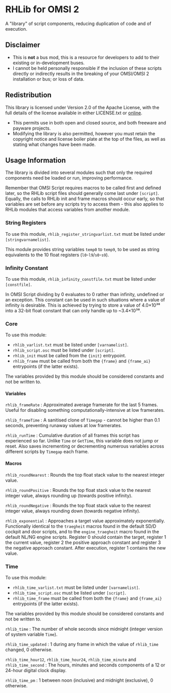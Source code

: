 # RHLib for OMSI 2

A "library" of script components, reducing duplication of code and of execution.

## Disclaimer

- This is **not** a bus mod, this is a resource for developers to add to their
  existing or in-development buses.
- I cannot be held personally responsible if the inclusion of these scripts
  directly or indirectly results in the breaking of your OMSI/OMSI 2
  installation or bus; or loss of data.

## Redistribution

This library is licensed under Version 2.0 of the Apache License, with the full
details of the license available in either LICENSE.txt or
[online](http://www.apache.org/licenses/LICENSE-2.0).

- This permits use in both open and closed source, and both freeware and payware
  projects.
- Modifying the library is also permitted, however you must retain the copyright
  notice and license boiler plate at the top of the files, as well as stating
  what changes have been made.

## Usage Information

The library is divided into several modules such that only the required
components need be loaded or run, improving performance.

Remember that OMSI Script requires macros to be called first and defined later,
so the RHLib script files should generally come last under `[script]`. Equally,
the calls to RHLib init and frame macros should occur early, so that variables
are set before any scripts try to access them - this also applies to RHLib
modules that access variables from another module.

### String Registers

To use this module, `rhlib_register_stringvarlist.txt` must be listed under
`[stringvarnamelist]`.

This module provides string variables `temp0` to `temp9`, to be used as string
equivalents to the 10 float registers (`l0`-`l9`/`s0`-`s9`).

### Infinity Constant

To use this module, `rhlib_infinity_constfile.txt` must be listed under
`[constfile]`.

In OMSI Script dividing by 0 evaluates to 0 rather than infinity, undefined or
an exception. This constant can be used in such situations where a value of
infinity is desirable. This is achieved by trying to store a value of 4.0×10³⁸
into a 32-bit float constant that can only handle up to ~3.4×10³⁸.

### Core

To use this module:

- `rhlib_varlist.txt` must be listed under `[varnamelist]`.
- `rhlib_script.osc` must be listed under `[script]`.
- `rhlib_init` must be called from the `{init}` entrypoint.
- `rhlib_frame` must be called from both the `{frame}` and `{frame_ai}`
  entrypoints (if the latter exists).

The variables provided by this module should be considered constants and not be
written to.

#### Variables

`rhlib_frameRate`
: Approximated average framerate for the last 5 frames. Useful for disabling
  something computationally-intensive at low framerates.

`rhlib_frameTime`
: A sanitised clone of `Timegap` - cannot be higher than 0.1 seconds, preventing
  runaway values at low framerates.

`rhlib_runTime`
: Cumulative duration of all frames this script has experienced so far. Unlike
  `Time` or `GetTime`, this variable does not jump or reset. Also saves
  incrementing or decrementing numerous variables across different scripts by
  `Timegap` each frame.

#### Macros

`rhlib_roundNearest`
: Rounds the top float stack value to the nearest integer value.

`rhlib_roundPositive`
: Rounds the top float stack value to the nearest integer value, always rounding
  up (towards positive infinity).

`rhlib_roundNegative`
: Rounds the top float stack value to the nearest integer value, always rounding
  down (towards negative infinity).

`rhlib_exponential`
: Approaches a target value approximately exponentially. Functionally identical
  to the `traegheit` macros found in the default SD/D cockpit and door scripts,
  and to the `engine_traegheit` macro found in the default NL/NG engine scripts.
  Register 0 should contain the target, register 1 the current value, register 2
  the positive approach constant and register 3 the negative approach constant.
  After execution, register 1 contains the new value.

### Time

To use this module:

- `rhlib_time_varlist.txt` must be listed under `[varnamelist]`.
- `rhlib_time_script.osc` must be listed under `[script]`.
- `rhlib_time_frame` must be called from both the `{frame}` and `{frame_ai}`
  entrypoints (if the latter exists).

The variables provided by this module should be considered constants and not be
written to.

`rhlib_time`
: The number of whole seconds since midnight (integer version of system variable
  `Time`).

`rhlib_time_updated`
: 1 during any frame in which the value of `rhlib_time` changed, 0 otherwise.

`rhlib_time_hour12`, `rhlib_time_hour24`, `rhlib_time_minute` and
`rhlib_time_second`
: The hours, minutes and seconds components of a 12 or 24-hour digital clock
  display.

`rhlib_time_pm`
: 1 between noon (inclusive) and midnight (exclusive), 0 otherwise.
